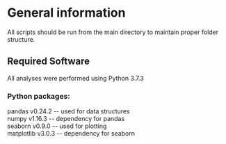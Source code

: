 # General information
All scripts should be run from the main directory to maintain proper folder structure.

## Required Software
All analyses were performed using Python 3.7.3
### Python packages:
pandas v0.24.2 -- used for data structures  
numpy v1.16.3 -- dependency for pandas  
seaborn v0.9.0 -- used for plotting  
matplotlib v3.0.3 -- dependency for seaborn  
